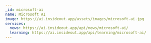 ```yaml
---
_id: microsoft-ai
name: Microsoft AI
image: https://ai.insideout.app/assets/images/microsoft-ai.jpg
services:
  news: https://ai.insideout.app/api/news/microsoft-ai/
  learning: https://ai.insideout.app/api/learning/microsoft-ai/
---
```

